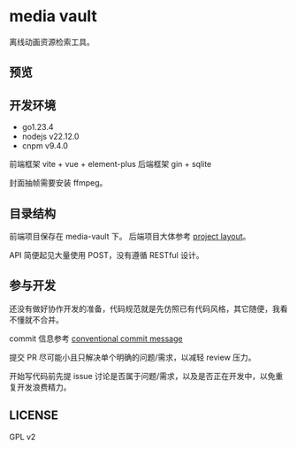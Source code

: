 # media vault

离线动画资源检索工具。

## 预览



## 开发环境

- go1.23.4
- nodejs v22.12.0
- cnpm v9.4.0

前端框架 vite + vue + element-plus
后端框架 gin + sqlite

封面抽帧需要安装 ffmpeg。

## 目录结构

前端项目保存在 media-vault 下。
后端项目大体参考 [project layout](https://github.com/golang-standards/project-layout)。

API 简便起见大量使用 POST，没有遵循 RESTful 设计。

## 参与开发

还没有做好协作开发的准备，代码规范就是先仿照已有代码风格，其它随便，我看不懂就不合并。

commit 信息参考 [conventional commit message](https://www.conventionalcommits.org/en/v1.0.0/)

提交 PR 尽可能小且只解决单个明确的问题/需求，以减轻 review 压力。

开始写代码前先提 issue 讨论是否属于问题/需求，以及是否正在开发中，以免重复开发浪费精力。

## LICENSE

GPL v2
